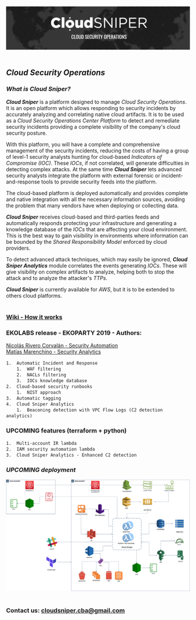 ![alt text](images/logo.png "Cloud Sniper")
<br> </br>
## *Cloud Security Operations*

### *What is Cloud Sniper?*

***Cloud Sniper*** is a platform designed to manage *Cloud Security Operations*. It is an open platform which allows responding to security incidents by accurately analyzing and correlating native cloud artifacts. It is to be used as a *Cloud Security Operations Center Platform* to detect and remediate security incidents providing a complete visibility of the company's cloud security posture.

With this platform, you will have a complete and comprehensive management of the security incidents, reducing the costs of having a group of level-1 security analysts hunting for cloud-based *Indicators of Compromise (IOC)*. These *IOCs*, if not correlated, will generate difficulties in detecting complex attacks. At the same time ***Cloud Sniper*** lets advanced security analysts integrate the platform with external forensic or incident-and-response tools to provide security feeds into the platform.

The cloud-based platform is deployed automatically and provides complete and native integration with all the necessary information sources, avoiding the problem that many vendors have when deploying or collecting data.

***Cloud Sniper*** receives cloud-based and third-parties feeds and automatically responds protecting your infrastructure and generating a knowledge database of the *IOCs* that are affecting your cloud environment. This is the best way to gain visibility in environments where information can be bounded by the *Shared Responsibility Model* enforced by cloud providers.

To detect advanced attack techniques, which may easily be ignored, ***Cloud Sniper Analytics*** module correlates the events generating *IOCs*. These will give visibility on complex artifacts to analyze, helping both to stop the attack and to analyze the attacker's *TTPs*.

***Cloud Sniper*** is currently available for *AWS*, but it is to be extended to others cloud platforms.
<br> </br>

### [Wiki - How it works](wiki/WIKI.md)

### EKOLABS release - EKOPARTY 2019 - Authors:
 [Nicolás Rivero Corvalán - Security Automation](https://www.linkedin.com/in/riveronicolas/)  
 [Matías Marenchino - Security Analytics](https://www.linkedin.com/in/mlmarenchino/)

    1.  Automatic Incident and Response
        1.  WAF filtering
        2.  NACLs filtering
        3.  IOCs knowledge database 
    2.  Cloud-based security runbooks
        1.  NIST approach
    3.  Automatic tagging
    4.  Cloud Sniper Analytics
        1.  Beaconing detection with VPC Flow Logs (C2 detection analytics)

### UPCOMING features (terraform + python)

    1.  Multi-account IR lambda
    2.  IAM security automation lambda
    3.  Cloud Sniper Analytics - Enhanced C2 detection

### *UPCOMING deployment*

![alt text](images/upcoming_deployment.png "Cloud Sniper")
<br> </br>

### Contact us: <cloudsniper.cba@gmail.com>
